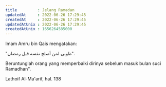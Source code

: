 ```yaml
---
title         : Jelang Ramadan
updatedAt     : 2022-06-26 17:29:45
createdAt     : 2022-06-26 17:29:45
updatedAtUnix : 2022-06-26 17:29:45
createdAtUnix : 1656264585000 
---
```


Imam Amru bin Qais mengatakan:

‎"طوبى لمن أصلح نفسه قبل رمضان". 

Beruntunglah orang yang memperbaiki dirinya sebelum masuk bulan suci Ramadhan". 

Lathoif Al-Ma'arif, hal. 138

